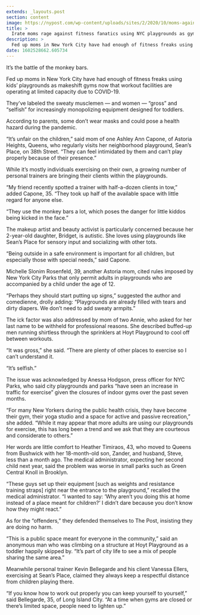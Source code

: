 ```yaml
--- 
extends: _layouts.post 
section: content 
image: https://nypost.com/wp-content/uploads/sites/2/2020/10/moms-against-playground-musclemen-7.jpg?quality=90&strip=all&w=1200 
title: > 
  Irate moms rage against fitness fanatics using NYC playgrounds as gyms 
description: > 
  Fed up moms in New York City have had enough of fitness freaks using kids’ playgrounds as makeshift gyms now that workout facilities are operating at limited capacity due to COVID-19.“It’s unfair on the children,” said mom of one Ashley Ann Capone, of Astoria Heights, Queens, who regularly visits her neighborhood playground, Sean’s Place, on 38th Street.She loves using playgrounds like Sean’s Place for sensory input and socializing with other tots.“It’s selfish.”The issue was acknowledged by Anessa Hodgson, press officer for NYC Parks, who said city playgrounds and parks “have seen an increase in traffic for exercise” given the closures of indoor gyms over the past seven months.“At a time when gyms are closed or there’s limited space, people need to lighten up.” 
date: 1602528662.605734 
--- 
```

It’s the battle of the monkey bars.

Fed up moms in New York City have had enough of fitness freaks using kids’ playgrounds as makeshift gyms now that workout facilities are operating at limited capacity due to COVID-19.

They’ve labeled the sweaty musclemen — and women — “gross” and “selfish” for increasingly monopolizing equipment designed for toddlers.

According to parents, some don’t wear masks and could pose a health hazard during the pandemic.

“It’s unfair on the children,” said mom of one Ashley Ann Capone, of Astoria Heights, Queens, who regularly visits her neighborhood playground, Sean’s Place, on 38th Street. “They can feel intimidated by them and can’t play properly because of their presence.”

While it’s mostly individuals exercising on their own, a growing number of personal trainers are bringing their clients within the playgrounds.

“My friend recently spotted a trainer with half-a-dozen clients in tow,” added Capone, 35. “They took up half of the available space with little regard for anyone else.

“They use the monkey bars a lot, which poses the danger for little kiddos being kicked in the face.”

The makeup artist and beauty activist is particularly concerned because her 2-year-old daughter, Bridget, is autistic. She loves using playgrounds like Sean’s Place for sensory input and socializing with other tots.

“Being outside in a safe environment is important for all children, but especially those with special needs,” said Capone.

Michelle Slonim Rosenfeld, 39, another Astoria mom, cited rules imposed by New York City Parks that only permit adults in playgrounds who are accompanied by a child under the age of 12.

“Perhaps they should start putting up signs,” suggested the author and comedienne, drolly adding: “Playgrounds are already filled with tears and dirty diapers. We don’t need to add sweaty armpits.”

The ick factor was also addressed by mom of two Annie, who asked for her last name to be withheld for professional reasons. She described buffed-up men running shirtless through the sprinklers at Hoyt Playground to cool off between workouts.

“It was gross,” she said. “There are plenty of other places to exercise so I can’t understand it.

“It’s selfish.”

The issue was acknowledged by Anessa Hodgson, press officer for NYC Parks, who said city playgrounds and parks “have seen an increase in traffic for exercise” given the closures of indoor gyms over the past seven months.

“For many New Yorkers during the public health crisis, they have become their gym, their yoga studio and a space for active and passive recreation,” she added. “While it may appear that more adults are using our playgrounds for exercise, this has long been a trend and we ask that they are courteous and considerate to others.”

Her words are little comfort to Heather Timiraos, 43, who moved to Queens from Bushwick with her 18-month-old son, Zander, and husband, Steve, less than a month ago. The medical administrator, expecting her second child next year, said the problem was worse in small parks such as Green Central Knoll in Brooklyn.

“These guys set up their equipment [such as weights and resistance training straps] right near the entrance to the playground,” recalled the medical administrator. “I wanted to say: ‘Why aren’t you doing this at home instead of a place meant for children?’ I didn’t dare because you don’t know how they might react.”

As for the “offenders,” they defended themselves to The Post, insisting they are doing no harm.

“This is a public space meant for everyone in the community,” said an anonymous man who was climbing on a structure at Hoyt Playground as a toddler happily skipped by. “It’s part of city life to see a mix of people sharing the same area.”

Meanwhile personal trainer Kevin Bellegarde and his client Vanessa Ellers, exercising at Sean’s Place, claimed they always keep a respectful distance from children playing there.

“If you know how to work out properly you can keep yourself to yourself,” said Bellegarde, 35, of Long Island City. “At a time when gyms are closed or there’s limited space, people need to lighten up.”